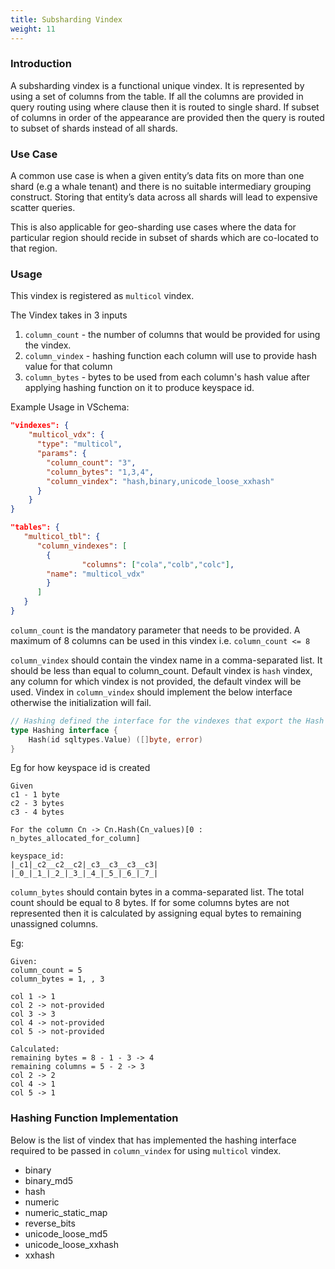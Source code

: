 ```yaml
---
title: Subsharding Vindex
weight: 11
---
```


### Introduction

A subsharding vindex is a functional unique vindex. It is represented by using a set of columns from the table. 
If all the columns are provided in query routing using where clause then it is routed to single shard.
If subset of columns in order of the appearance are provided then the query is routed to subset of shards instead of all shards.

### Use Case

A common use case is when a given entity’s data fits on more than one shard (e.g a whale tenant) and there is no suitable intermediary grouping construct.
Storing that entity’s data across all shards will lead to expensive scatter queries.

This is also applicable for geo-sharding use cases where the data for particular region should recide in subset of shards which are co-located to that region.

### Usage

This vindex is registered as `multicol` vindex.

The Vindex takes in 3 inputs
1. `column_count` - the number of columns that would be provided for using the vindex.
2. `column_vindex` - hashing function each column will use to provide hash value for that column
3. `column_bytes` - bytes to be used from each column's hash value after applying hashing function on it to produce keyspace id.

Example Usage in VSchema:

```json
"vindexes": {
    "multicol_vdx": {
	  "type": "multicol",
	  "params": {
		"column_count": "3",
		"column_bytes": "1,3,4",
		"column_vindex": "hash,binary,unicode_loose_xxhash"
	  }
    }
}
```
```json
"tables": {
   "multicol_tbl": {
	  "column_vindexes": [
	    {
                "columns": ["cola","colb","colc"],
		"name": "multicol_vdx"
	    }
      ]
   }
}
```
`column_count` is the mandatory parameter that needs to be provided.
A maximum of 8 columns can be used in this vindex i.e. `column_count <= 8`

`column_vindex` should contain the vindex name in a comma-separated list. It should be less than equal to column_count.
Default vindex is `hash` vindex, any column for which vindex is not provided, the default vindex will be used.
Vindex in `column_vindex` should implement the below interface otherwise the initialization will fail.

```go
// Hashing defined the interface for the vindexes that export the Hash function to be used by multi-column vindex.
type Hashing interface {
	Hash(id sqltypes.Value) ([]byte, error)
}
```

Eg for how keyspace id is created
```
Given
c1 - 1 byte
c2 - 3 bytes
c3 - 4 bytes

For the column Cn -> Cn.Hash(Cn_values)[0 : n_bytes_allocated_for_column]

keyspace_id:
|_c1|_c2__c2__c2|_c3__c3__c3__c3|
|_0_|_1_|_2_|_3_|_4_|_5_|_6_|_7_|
```

`column_bytes` should contain bytes in a comma-separated list. The total count should be equal to 8 bytes.
If for some columns bytes are not represented then it is calculated by assigning equal bytes to remaining unassigned columns.

Eg:
```
Given:
column_count = 5
column_bytes = 1, , 3

col 1 -> 1
col 2 -> not-provided
col 3 -> 3
col 4 -> not-provided
col 5 -> not-provided

Calculated:
remaining bytes = 8 - 1 - 3 -> 4
remaining columns = 5 - 2 -> 3
col 2 -> 2
col 4 -> 1
col 5 -> 1
```

### Hashing Function Implementation
Below is the list of vindex that has implemented the hashing interface required to be passed in `column_vindex` for using `multicol` vindex.

* binary
* binary_md5
* hash
* numeric
* numeric_static_map
* reverse_bits
* unicode_loose_md5
* unicode_loose_xxhash
* xxhash
